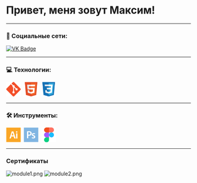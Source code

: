 # Привет, меня зовут Максим!
---
### 🤝 Социальные сети:

 <div id="badges">
    <a href="https://vk.com/m.e.smirnov" target="_blank">
      <img src="https://cdn-icons-png.flaticon.com/512/145/145813.png" width="40" height="40" alt="VK Badge">
    </a>
 </div>
 
---


### 💻 Технологии:

<div>
  <img src="https://github.com/devicons/devicon/blob/master/icons/git/git-original.svg" title="git" alt="git" width="40" height="40"/>&nbsp
  <img src="https://github.com/devicons/devicon/blob/master/icons/html5/html5-original.svg" title="html5" alt="html5" width="40" height="40"/>&nbsp
  <img src="https://github.com/devicons/devicon/blob/master/icons/css3/css3-original.svg" title="css" alt="css" width="40" height="40"/>&nbsp
</div>

---

### 🛠 Инструменты:

<div>
  <img src="https://github.com/devicons/devicon/blob/master/icons/illustrator/illustrator-plain.svg"  title="Adobe" alt="Illustrator" width="40" height="40"/>&nbsp;
  <img src="https://github.com/devicons/devicon/blob/master/icons/photoshop/photoshop-plain.svg" title="photoshop" alt="photoshop" width="40" height="40"/>&nbsp;
  <img src="https://github.com/devicons/devicon/blob/master/icons/figma/figma-original.svg" title="figma" alt="figma" width="40" height="40"/>&nbsp;
</div>

---

### Сертификаты

<div>
<img src="https://ltdfoto.ru/images/2023/07/28/module1.png" alt="module1.png" border="0">
<img src="https://ltdfoto.ru/images/2023/07/28/module2.png" alt="module2.png" border="0">
</div>
